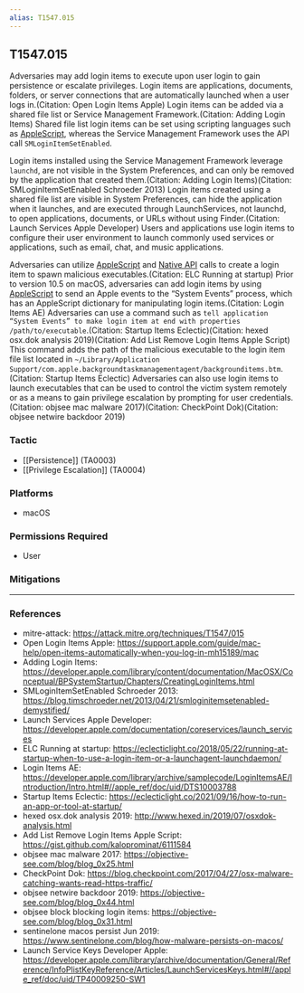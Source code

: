```yaml
---
alias: T1547.015
---
```


## T1547.015

Adversaries may add login items to execute upon user login to gain persistence or escalate privileges. Login items are applications, documents, folders, or server connections that are automatically launched when a user logs in.(Citation: Open Login Items Apple) Login items can be added via a shared file list or Service Management Framework.(Citation: Adding Login Items) Shared file list login items can be set using scripting languages such as [AppleScript](https://attack.mitre.org/techniques/T1059/002), whereas the Service Management Framework uses the API call <code>SMLoginItemSetEnabled</code>.

Login items installed using the Service Management Framework leverage <code>launchd</code>, are not visible in the System Preferences, and can only be removed by the application that created them.(Citation: Adding Login Items)(Citation: SMLoginItemSetEnabled Schroeder 2013) Login items created using a shared file list are visible in System Preferences, can hide the application when it launches, and are executed through LaunchServices, not launchd, to open applications, documents, or URLs without using Finder.(Citation: Launch Services Apple Developer) Users and applications use login items to configure their user environment to launch commonly used services or applications, such as email, chat, and music applications.

Adversaries can utilize [AppleScript](https://attack.mitre.org/techniques/T1059/002) and [Native API](https://attack.mitre.org/techniques/T1106) calls to create a login item to spawn malicious executables.(Citation: ELC Running at startup) Prior to version 10.5 on macOS, adversaries can add login items by using [AppleScript](https://attack.mitre.org/techniques/T1059/002) to send an Apple events to the “System Events” process, which has an AppleScript dictionary for manipulating login items.(Citation: Login Items AE) Adversaries can use a command such as <code>tell application “System Events” to make login item at end with properties /path/to/executable</code>.(Citation: Startup Items Eclectic)(Citation: hexed osx.dok analysis 2019)(Citation: Add List Remove Login Items Apple Script) This command adds the path of the malicious executable to the login item file list located in <code>~/Library/Application Support/com.apple.backgroundtaskmanagementagent/backgrounditems.btm</code>.(Citation: Startup Items Eclectic) Adversaries can also use login items to launch executables that can be used to control the victim system remotely or as a means to gain privilege escalation by prompting for user credentials.(Citation: objsee mac malware 2017)(Citation: CheckPoint Dok)(Citation: objsee netwire backdoor 2019)


### Tactic
- [[Persistence]] (TA0003)
- [[Privilege Escalation]] (TA0004)

### Platforms
- macOS

### Permissions Required
- User

### Mitigations


---
### References

- mitre-attack: https://attack.mitre.org/techniques/T1547/015
- Open Login Items Apple: https://support.apple.com/guide/mac-help/open-items-automatically-when-you-log-in-mh15189/mac
- Adding Login Items: https://developer.apple.com/library/content/documentation/MacOSX/Conceptual/BPSystemStartup/Chapters/CreatingLoginItems.html
- SMLoginItemSetEnabled Schroeder 2013: https://blog.timschroeder.net/2013/04/21/smloginitemsetenabled-demystified/
- Launch Services Apple Developer: https://developer.apple.com/documentation/coreservices/launch_services
- ELC Running at startup: https://eclecticlight.co/2018/05/22/running-at-startup-when-to-use-a-login-item-or-a-launchagent-launchdaemon/
- Login Items AE: https://developer.apple.com/library/archive/samplecode/LoginItemsAE/Introduction/Intro.html#//apple_ref/doc/uid/DTS10003788
- Startup Items Eclectic: https://eclecticlight.co/2021/09/16/how-to-run-an-app-or-tool-at-startup/
- hexed osx.dok analysis 2019: http://www.hexed.in/2019/07/osxdok-analysis.html
- Add List Remove Login Items Apple Script: https://gist.github.com/kaloprominat/6111584
- objsee mac malware 2017: https://objective-see.com/blog/blog_0x25.html
- CheckPoint Dok: https://blog.checkpoint.com/2017/04/27/osx-malware-catching-wants-read-https-traffic/
- objsee netwire backdoor 2019: https://objective-see.com/blog/blog_0x44.html
- objsee block blocking login items: https://objective-see.com/blog/blog_0x31.html
- sentinelone macos persist Jun 2019: https://www.sentinelone.com/blog/how-malware-persists-on-macos/
- Launch Service Keys Developer Apple: https://developer.apple.com/library/archive/documentation/General/Reference/InfoPlistKeyReference/Articles/LaunchServicesKeys.html#//apple_ref/doc/uid/TP40009250-SW1
